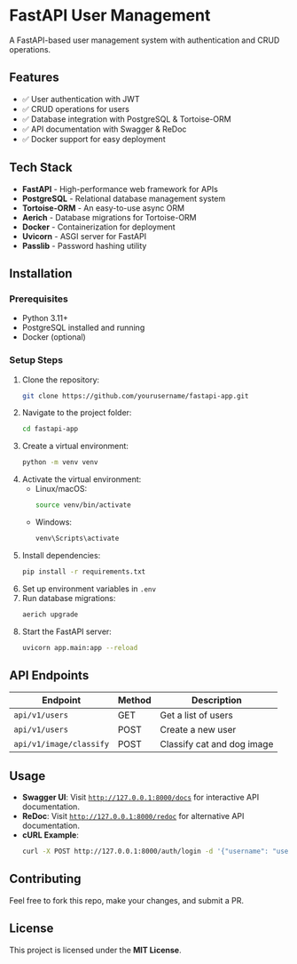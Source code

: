 # FastAPI User Management

A FastAPI-based user management system with authentication and CRUD operations.

## Features

- ✅ User authentication with JWT
- ✅ CRUD operations for users
- ✅ Database integration with PostgreSQL & Tortoise-ORM
- ✅ API documentation with Swagger & ReDoc
- ✅ Docker support for easy deployment

## Tech Stack

- **FastAPI** - High-performance web framework for APIs
- **PostgreSQL** - Relational database management system
- **Tortoise-ORM** - An easy-to-use async ORM
- **Aerich** - Database migrations for Tortoise-ORM
- **Docker** - Containerization for deployment
- **Uvicorn** - ASGI server for FastAPI
- **Passlib** - Password hashing utility

## Installation

### Prerequisites

- Python 3.11+
- PostgreSQL installed and running
- Docker (optional)

### Setup Steps

1. Clone the repository:
   ```bash
   git clone https://github.com/yourusername/fastapi-app.git
   ```
2. Navigate to the project folder:
   ```bash
   cd fastapi-app
   ```
3. Create a virtual environment:
   ```bash
   python -m venv venv
   ```
4. Activate the virtual environment:
   - Linux/macOS:
     ```bash
     source venv/bin/activate
     ```
   - Windows:
     ```bash
     venv\Scripts\activate
     ```
5. Install dependencies:
   ```bash
   pip install -r requirements.txt
   ```
6. Set up environment variables in `.env`
7. Run database migrations:
   ```bash
   aerich upgrade
   ```
8. Start the FastAPI server:
   ```bash
   uvicorn app.main:app --reload
   ```

## API Endpoints

| Endpoint      | Method | Description                            |
| ------------- | ------ | -------------------------------------- |
| `api/v1/users`     | GET    | Get a list of users                    |
| `api/v1/users`     | POST   | Create a new user                      |
| `api/v1/image/classify` | POST | Classify cat and dog image                    |

## Usage

- **Swagger UI**: Visit [`http://127.0.0.1:8000/docs`](http://127.0.0.1:8000/docs) for interactive API documentation.
- **ReDoc**: Visit [`http://127.0.0.1:8000/redoc`](http://127.0.0.1:8000/redoc) for alternative API documentation.
- **cURL Example**:
  ```bash
  curl -X POST http://127.0.0.1:8000/auth/login -d '{"username": "user", "password": "pass"}'
  ```

## Contributing

Feel free to fork this repo, make your changes, and submit a PR.

## License

This project is licensed under the **MIT License**.
